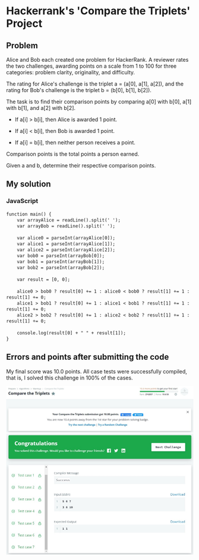 # Hackerrank's 'Compare the Triplets' Project

## Problem
Alice and Bob each created one problem for HackerRank. A reviewer rates the two challenges, awarding points on a scale from 1 to 100 for three categories: problem clarity, originality, and difficulty.

The rating for Alice's challenge is the triplet a = (a[0], a[1], a[2]), and the rating for Bob's challenge is the triplet b = (b[0], b[1], b[2]).

The task is to find their comparison points by comparing a[0] with b[0], a[1] with b[1], and a[2] with b[2].

- If a[i] > b[i], then Alice is awarded 1 point.

- If a[i] < b[i], then Bob is awarded 1 point.

- If a[i] = b[i], then neither person receives a point.

Comparison points is the total points a person earned.

Given a and b, determine their respective comparison points.

## My solution
### JavaScript

```
function main() {
    var arrayAlice = readLine().split(' ');
    var arrayBob = readLine().split(' ');

    var alice0 = parseInt(arrayAlice[0]);
    var alice1 = parseInt(arrayAlice[1]);
    var alice2 = parseInt(arrayAlice[2]);
    var bob0 = parseInt(arrayBob[0]);
    var bob1 = parseInt(arrayBob[1]);
    var bob2 = parseInt(arrayBob[2]);
    
    var result = [0, 0];
    
    alice0 > bob0 ? result[0] += 1 : alice0 < bob0 ? result[1] += 1 : result[1] += 0;
    alice1 > bob1 ? result[0] += 1 : alice1 < bob1 ? result[1] += 1 : result[1] += 0;
    alice2 > bob2 ? result[0] += 1 : alice2 < bob2 ? result[1] += 1 : result[1] += 0;
            
    console.log(result[0] + " " + result[1]); 
}
```

## Errors and points after submitting the code

My final score was 10.0 points. All case tests were successfully compiled, that is, I solved this challenge in 100% of the cases.

![Screenshot](./img/ct1.jpeg)
![Screenshot](./img/ct2.jpeg)


